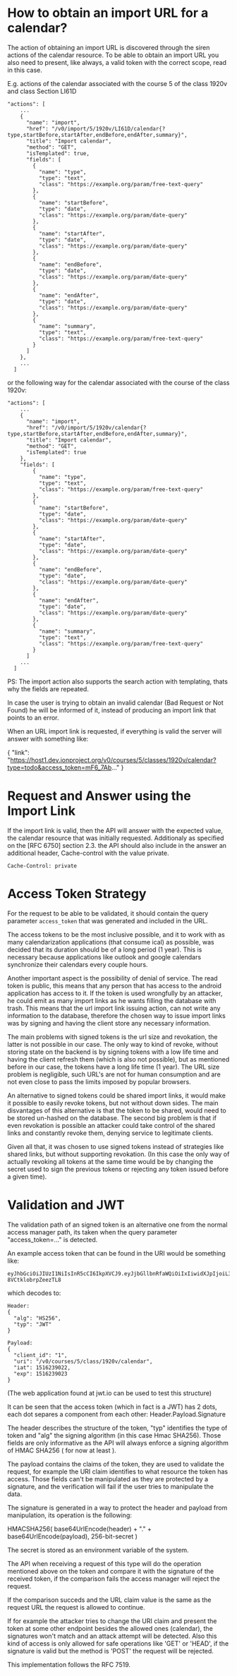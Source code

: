 
# How to obtain an import URL for a calendar?

The action of obtaining an import URL is discovered through the siren actions of the calendar resource.
To be able to obtain an import URL you also need to present, like always, a valid token with the correct scope, read in this case.

E.g. actions of the calendar associated with the course 5 of the class 1920v and class Section LI61D

```
"actions": [
    ...
    {
      "name": "import",
      "href": "/v0/import/5/1920v/LI61D/calendar{?type,startBefore,startAfter,endBefore,endAfter,summary}",
      "title": "Import calendar",
      "method": "GET",
      "isTemplated": true,
      "fields": [
        {
          "name": "type",
          "type": "text",
          "class": "https://example.org/param/free-text-query"
        },
        {
          "name": "startBefore",
          "type": "date",
          "class": "https://example.org/param/date-query"
        },
        {
          "name": "startAfter",
          "type": "date",
          "class": "https://example.org/param/date-query"
        },
        {
          "name": "endBefore",
          "type": "date",
          "class": "https://example.org/param/date-query"
        },
        {
          "name": "endAfter",
          "type": "date",
          "class": "https://example.org/param/date-query"
        },
        {
          "name": "summary",
          "type": "text",
          "class": "https://example.org/param/free-text-query"
        }
      ]
    },
    ...
  ]
```

or the following way for the calendar associated with the course of the class 1920v:

```
"actions": [
    ...
    {
      "name": "import",
      "href": "/v0/import/5/1920v/calendar{?type,startBefore,startAfter,endBefore,endAfter,summary}",
      "title": "Import calendar",
      "method": "GET",
      "isTemplated": true
    },
    "fields": [
        {
          "name": "type",
          "type": "text",
          "class": "https://example.org/param/free-text-query"
        },
        {
          "name": "startBefore",
          "type": "date",
          "class": "https://example.org/param/date-query"
        },
        {
          "name": "startAfter",
          "type": "date",
          "class": "https://example.org/param/date-query"
        },
        {
          "name": "endBefore",
          "type": "date",
          "class": "https://example.org/param/date-query"
        },
        {
          "name": "endAfter",
          "type": "date",
          "class": "https://example.org/param/date-query"
        },
        {
          "name": "summary",
          "type": "text",
          "class": "https://example.org/param/free-text-query"
        }
      ]
    ...
  ]
```

PS: The import action also supports the search action with templating, thats why the fields are repeated.


In case the user is trying to obtain an invalid calendar (Bad Request or Not Found) he will be informed of it, instead of producing an import link that points to an error. 

When an URL import link is requested, if everything is valid the server will answer with something like:

{
  "link": "https://host1.dev.ionproject.org/v0/courses/5/classes/1920v/calendar?type=todo&access_token=mF6_7Ab..."
}


# Request and Answer using the Import Link

If the import link is valid, then the API will answer with the expected value, the calendar resource that was initially requested.
Additionaly as specified on the [RFC 6750] section 2.3. the API should also include in the answer an additional header, Cache-control with the value private.

```
Cache-Control: private
```

# Access Token Strategy

For the request to be able to be validated, it should contain the query parameter ```access_token``` that was generated and included in the URL.

The access tokens to be the most inclusive possible, and it to work with as many calendarization applications (that consume ical) as possible, was decided that its duration should be of a long period (1 year).
This is necessary because applications like outlook and google calendars synchronize their calendars every couple hours.

Another important aspect is the possibility of denial of service. The read token is public, this means that any person that has access to the android application has access to it. If the token is used wrongfully by an attacker, he could emit as many import links as he wants filling the database with trash.
This means that the url import link issuing action, can not write any information to the database, therefore the chosen way to issue import links was by signing and having the client store any necessary information.


The main problems with signed tokens is the url size and revokation, the latter is not possible in our case. The only way to kind of revoke, without storing state on the backend is by signing tokens with a low life time and having the client refresh them (which is also not possible), but as mentioned before in our case, the tokens have a long life time (1 year).
The URL size problem is negligible, such URL's are not for human consumption and are not even close to pass the limits imposed by popular browsers.


An alternative to signed tokens could be shared import links, it would make it possible to easily revoke tokens, but not without down sides. The main disvantages of this alternative is that the token to be shared, would need to be stored un-hashed on the database. The second big problem is that if even revokation is possible an attacker could take control of the shared links and constantly revoke them, denying service to legitimate clients.

Given all that, it was chosen to use signed tokens instead of strategies like shared links, but without supporting revokation. (In this case the only way of actually revoking all tokens at the same time would be by changing the secret used to sign the previous tokens or rejecting any token issued before a given time).



# Validation and JWT

The validation path of an signed token is an alternative one from the normal access manager path, its taken when the query parameter "access_token=..." is detected.

An example access token that can be found in the URI would be something like:

```
eyJhbGciOiJIUzI1NiIsInR5cCI6IkpXVCJ9.eyJjbGllbnRfaWQiOiIxIiwidXJpIjoiL3YwL2NvdXJzZXMvNS9jbGFzcy8xOTIwdi9jYWxlbmRhciIsImlhdCI6MTUxNjIzOTAyMiwiZXhwIjoxNTE2MjM5MDIzfQ.cqOAsYZa0YI2na2tXUwrTjoxv-8VCtklobrpZeezTL8
```

which decodes to:

```
Header:
{
  "alg": "HS256",
  "typ": "JWT"
}

Payload:
{
  "client_id": "1",
  "uri": "/v0/courses/5/class/1920v/calendar",
  "iat": 1516239022,
  "exp": 1516239023
}

```
(The web application found at jwt.io can be used to test this structure)

It can be seen that the access token (which in fact is a JWT) has 2 dots, each dot separes a component from each other:
Header.Payload.Signature

The header describes the structure of the token, "typ" identifies the type of token and "alg" the signing algorithm (in this case Hmac SHA256).
Those fields are only informative as the API will always enforce a signing algorithm of HMAC SHA256 ( for now at least ).

The payload contains the claims of the token, they are used to validate the request, for example the URI claim identifies to what resource the token has access.
Those fields can't be manipulated as they are protected by a signature, and the verification will fail if the user tries to manipulate the data.

The signature is generated in a way to protect the header and payload from manipulation, its operation is the following:

HMACSHA256(
  base64UrlEncode(header) + "." +
  base64UrlEncode(payload),
  256-bit-secret
)

The secret is stored as an environment variable of the system.

The API when receiving a request of this type will do the operation mentioned above on the token and compare it with the signature of the received token, if the comparison fails the access manager will reject the request.

If the comparison succeds and the URL claim value is the same as the request URL the request is allowed to continue.

If for example the attacker tries to change the URI claim and present the token at some other endpoint besides the allowed ones (calendar), the signatures won't match and an attack attempt will be detected.
Also this kind of access is only allowed for safe operations like 'GET' or 'HEAD', if the signature is valid but the method is 'POST' the request will be rejected.

This implementation follows the RFC 7519.